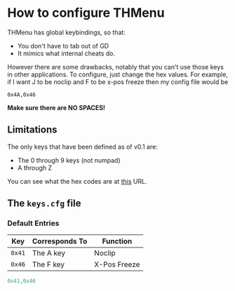 # How to configure THMenu
THMenu has global keybindings, so that:
- You don't have to tab out of GD
- It mimics what internal cheats do.

However there are some drawbacks, notably that you can't use those
keys in other applications. To configure, just change the
hex values. For example, if I want J to be noclip and F to be
x-pos freeze then my config file would be
```
0x4A,0x46
```

**Make sure there are NO SPACES!**

## Limitations
The only keys that have been defined as of v0.1 are:
- The 0 through 9 keys (not numpad)
- A through Z

You can see what the hex codes are at
[this](https://learn.microsoft.com/en-us/windows/win32/inputdev/virtual-key-codes) URL.

## The `keys.cfg` file

### Default Entries
|  Key  | Corresponds To |   Function   |
| ----  | -------------- | ------------ | 
|`0x41` | The A key      | Noclip       |
|`0x46` | The F key      | X-Pos Freeze |

```c
0x41,0x46
```